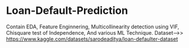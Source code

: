 # Loan-Default-Prediction
Contain EDA, Feature Enginnering, Multicollinearity detection using VIF, Chisquare test of Independence, And various ML Technique.
Dataset-->>  https://www.kaggle.com/datasets/sarodeaditya/loan-defaulter-dataset
